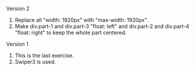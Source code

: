 Version 2
1. Replace all "width: 1920px" with "max-width: 1920px".
2. Make div.part-1 and div.part-3 "float: left" and div.part-2 and div.part-4 "float: right" to keep the whole part centered.

Version 1
1. This is the last exercise.
2. Swiper3 is used.
